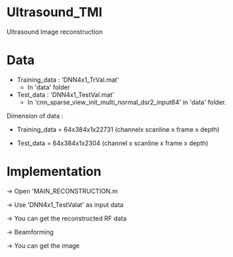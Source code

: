 # Ultrasound_TMI
Ultrasound Image reconstruction

Data
===============
* Training_data  :   'DNN4x1_TrVal.mat' 
  * In 'data' folder
* Test_data :  'DNN4x1_TestVal.mat'
  * In 'cnn_sparse_view_init_multi_normal_dsr2_input64' in 'data' folder.
  
       
Dimension of data : 

  * Training_data   =  64x384x1x22731  (channelx scanline x frame x depth)
  
  * Test_data   =   64x384x1x2304 (channel x scanline x frame x depth)
                        
Implementation
===============
-> Open 'MAIN_RECONSTRUCTION.m

-> Use 'DNN4x1_TestValat' as input data

-> You can get the reconstructed RF data

-> Beamforming

-> You can get the image
